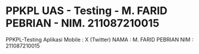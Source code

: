 # PPKPL UAS - Testing - M. FARID PEBRIAN - NIM. 211087210015
PPKPL-Testing
Aplikasi Mobile : X (Twitter)
NAMA : M. FARID PEBRIAN
NIM  : 211087210015
